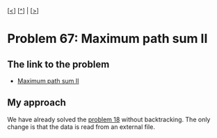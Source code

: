 \[[<](./p0066.md)] \[[^](../README.md)] | \[[>](./p0068.md)]

# Problem 67: Maximum path sum II

## The link to the problem

- [Maximum path sum II](https://projecteuler.net/problem=67)

## My approach

We have already solved the [problem 18](./p0018.md) without backtracking.
The only change is that the data is read from an external file.
